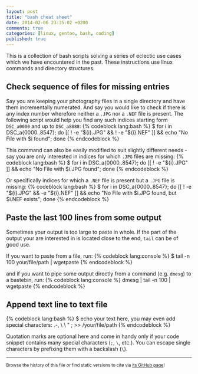 ```yaml
---
layout: post
title: "bash cheat sheet"
date: 2014-02-06 23:35:02 +0200
comments: true
categories: [linux, gentoo, bash, coding]
published: true
---
```


This is a collection of bash scripts solving a series of eclectic use cases which we have encountered in the past.
These instructions use linux commands and directory structures. 

<!-- more -->

## Check sequence of files for missing entries
Say you are keeping your photography files in a single directory and have them incrementally numerated.
And say you would like to check if there is any index number wherefore neither a ```.JPG``` nor a ```.NEF``` file is present.
The following script would help you find any such indices starting form ```DSC_a0000``` and up to ```DSC_a8888```:
{% codeblock  lang:bash %}
$ for i in DSC_a{0000..8547}; do [[ ! -e "${i}.JPG" && ! -e "${i}.NEF" ]] && echo "No File with $i found"; done
{% endcodeblock %}

This command can also be easily modified to suit slightly different needs - say you are only interested in indices for which ```.JPG``` files are missing:
{% codeblock  lang:bash %}
$ for i in DSC_a{0000..8547}; do [[ ! -e "${i}.JPG" ]] && echo "No File with $i.JPG found"; done
{% endcodeblock %}

Or specifically indices for which a ```.NEF``` file is present but a ```.JPG``` file is missing:
{% codeblock  lang:bash %}
$ for i in DSC_a{0000..8547}; do [[ ! -e "${i}.JPG" && -e "${i}.NEF" ]] && echo "No File with $i.JPG found, but $i.NEF exists"; done
{% endcodeblock %}

## Paste the last 100 lines from some output

Sometimes your output is too large to paste in whole. 
If the part of the output your are interested in is located close to the end, ```tail``` can be of good use.

If you want to paste from a file, run:
{% codeblock  lang:console %}
$ tail -n 100 your/file/path | wgetpaste
{% endcodeblock %}

and if you want to pipe some output directly from a command (e.g. ```dmesg```) to a bastebin, run:
{% codeblock  lang:console %}
dmesg | tail -n 100 | wgetpaste 
{% endcodeblock %}

## Append text line to text file
{% codeblock  lang:bash %}
$ echo your text here, you may even add special characters: .-, \ \\ \" \; >> /your/file/path
{% endcodeblock %}

Quotation marks are optional here and come in handy only if your code snippet contains many special characters (```;```, ```\```, etc.).
You can escape single characters by prefixing them with a backslash (```\```).


---
<sup>Browse the history of this file *or* find static versions to cite via [its GitHub page](https://github.com/TheChymera/chymeric_tutorials/blob/master/source/_posts/2014-02-06-bash-cheat-sheet.markdown)!</sup>
